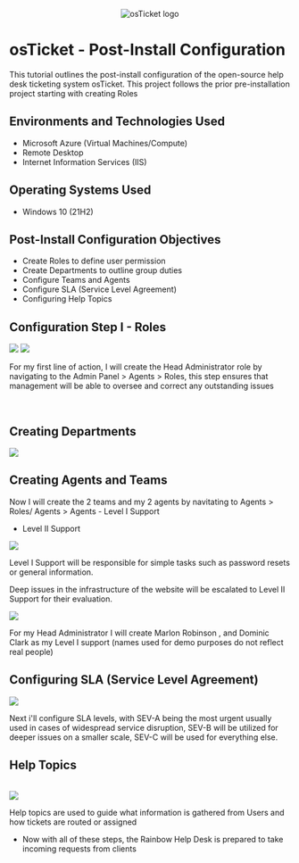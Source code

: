 <p align="center">
<img src="https://i.imgur.com/Clzj7Xs.png" alt="osTicket logo"/>
</p>

<h1>osTicket - Post-Install Configuration</h1>
This tutorial outlines the post-install configuration of the open-source help desk ticketing system osTicket. This project follows the prior pre-installation project starting with creating Roles<br />

<h2>Environments and Technologies Used</h2>

- Microsoft Azure (Virtual Machines/Compute)
- Remote Desktop
- Internet Information Services (IIS)

<h2>Operating Systems Used </h2>

- Windows 10</b> (21H2)

<h2>Post-Install Configuration Objectives</h2>

- Create Roles to define user permission
- Create Departments to outline group duties
- Configure Teams and Agents
- Configure SLA (Service Level Agreement)
- Configuring Help Topics

<h2>Configuration Step I - Roles</h2>

<p>
<img src="https://cdn.discordapp.com/attachments/677756436784218132/1095415577247498240/image.png"/>
<img src="https://cdn.discordapp.com/attachments/677756436784218132/1095415792490795088/image.png"/>
</p>
<p>
For my first line of action, I will create the Head Administrator role by navigating to the Admin Panel > Agents > Roles, this step ensures that management will be able to oversee and correct any outstanding issues
</p>
<br />

<p>
<h2>Creating Departments</h2>
<img src="https://cdn.discordapp.com/attachments/677756436784218132/1095419436082667580/image.png"/>
<p>
<h2>Creating Agents and Teams</h2>
Now I will create the 2 teams and my 2 agents by navitating to Agents > Roles/ Agents > Agents
- Level I Support

- Level II Support
</p>
<img src="https://cdn.discordapp.com/attachments/677756436784218132/1095419877147299920/image.png"/>
</p>
<p>
Level I Support will be responsible for simple tasks such as password resets or general information. 

Deep issues in the infrastructure of the website will be escalated to Level II Support for their evaluation.
</p>
<img src="https://cdn.discordapp.com/attachments/677756436784218132/1095421033554657391/image.png"/>

For my Head Administrator I will create Marlon Robinson , and Dominic Clark as my Level I support (names used for demo purposes do not reflect real people)


<p>
<h2>Configuring SLA (Service Level Agreement)</h2>
<p>
<img src="https://cdn.discordapp.com/attachments/677756436784218132/1095422542707167372/image.png"/>

</p>
<p>
Next i'll configure SLA levels, with SEV-A being the most urgent usually used in cases of widespread service disruption, SEV-B will be utilized for deeper issues on a smaller scale, SEV-C will be used for everything else.
</p>
<h2>Help Topics</h2>
<br />
<img src="https://cdn.discordapp.com/attachments/677756436784218132/1095430358037712907/image.png"/>
</p>
Help topics are used to guide what information is gathered from Users and how tickets are routed or assigned

- Now with all of these steps, the Rainbow Help Desk is prepared to take incoming requests from clients 
